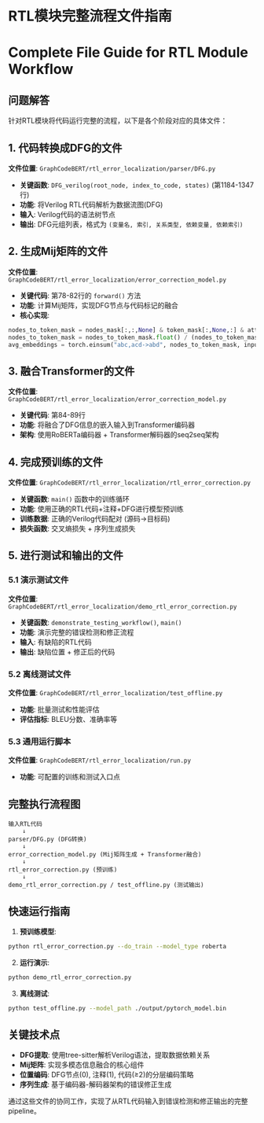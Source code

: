 # RTL模块完整流程文件指南
# Complete File Guide for RTL Module Workflow

## 问题解答
针对RTL模块将代码运行完整的流程，以下是各个阶段对应的具体文件：

## 1. 代码转换成DFG的文件
**文件位置**: `GraphCodeBERT/rtl_error_localization/parser/DFG.py`
- **关键函数**: `DFG_verilog(root_node, index_to_code, states)` (第1184-1347行)
- **功能**: 将Verilog RTL代码解析为数据流图(DFG)
- **输入**: Verilog代码的语法树节点
- **输出**: DFG元组列表，格式为 `(变量名, 索引, 关系类型, 依赖变量, 依赖索引)`

## 2. 生成Mij矩阵的文件  
**文件位置**: `GraphCodeBERT/rtl_error_localization/error_correction_model.py`
- **关键代码**: 第78-82行的 `forward()` 方法
- **功能**: 计算Mij矩阵，实现DFG节点与代码标记的融合
- **核心实现**:
```python
nodes_to_token_mask = nodes_mask[:,:,None] & token_mask[:,None,:] & attn_mask.bool()
nodes_to_token_mask = nodes_to_token_mask.float() / (nodes_to_token_mask.sum(-1, keepdim=True).float() + 1e-10)
avg_embeddings = torch.einsum("abc,acd->abd", nodes_to_token_mask, inputs_embeddings)
```

## 3. 融合Transformer的文件
**文件位置**: `GraphCodeBERT/rtl_error_localization/error_correction_model.py`
- **关键代码**: 第84-89行
- **功能**: 将融合了DFG信息的嵌入输入到Transformer编码器
- **架构**: 使用RoBERTa编码器 + Transformer解码器的seq2seq架构

## 4. 完成预训练的文件
**文件位置**: `GraphCodeBERT/rtl_error_localization/rtl_error_correction.py`
- **关键函数**: `main()` 函数中的训练循环
- **功能**: 使用正确的RTL代码+注释+DFG进行模型预训练
- **训练数据**: 正确的Verilog代码配对 (源码→目标码)
- **损失函数**: 交叉熵损失 + 序列生成损失

## 5. 进行测试和输出的文件

### 5.1 演示测试文件
**文件位置**: `GraphCodeBERT/rtl_error_localization/demo_rtl_error_correction.py`
- **关键函数**: `demonstrate_testing_workflow()`, `main()`
- **功能**: 演示完整的错误检测和修正流程
- **输入**: 有缺陷的RTL代码
- **输出**: 缺陷位置 + 修正后的代码

### 5.2 离线测试文件  
**文件位置**: `GraphCodeBERT/rtl_error_localization/test_offline.py`
- **功能**: 批量测试和性能评估
- **评估指标**: BLEU分数、准确率等

### 5.3 通用运行脚本
**文件位置**: `GraphCodeBERT/rtl_error_localization/run.py`
- **功能**: 可配置的训练和测试入口点

## 完整执行流程图

```
输入RTL代码
    ↓
parser/DFG.py (DFG转换)
    ↓  
error_correction_model.py (Mij矩阵生成 + Transformer融合)
    ↓
rtl_error_correction.py (预训练)
    ↓
demo_rtl_error_correction.py / test_offline.py (测试输出)
```

## 快速运行指南

1. **预训练模型**:
```bash
python rtl_error_correction.py --do_train --model_type roberta
```

2. **运行演示**:
```bash
python demo_rtl_error_correction.py
```

3. **离线测试**:
```bash
python test_offline.py --model_path ./output/pytorch_model.bin
```

## 关键技术点

- **DFG提取**: 使用tree-sitter解析Verilog语法，提取数据依赖关系
- **Mij矩阵**: 实现多模态信息融合的核心组件  
- **位置编码**: DFG节点(0), 注释(1), 代码(≥2)的分层编码策略
- **序列生成**: 基于编码器-解码器架构的错误修正生成

通过这些文件的协同工作，实现了从RTL代码输入到错误检测和修正输出的完整pipeline。